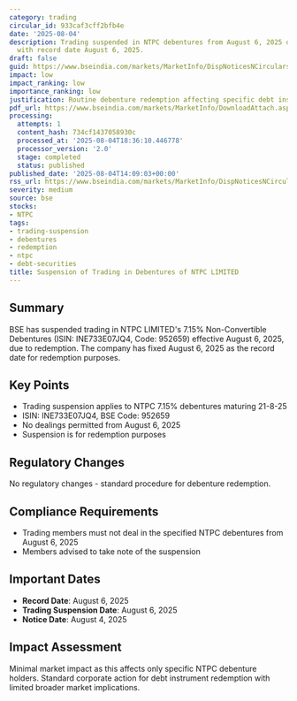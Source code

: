 ```yaml
---
category: trading
circular_id: 933caf3cff2bfb4e
date: '2025-08-04'
description: Trading suspended in NTPC debentures from August 6, 2025 due to redemption
  with record date August 6, 2025.
draft: false
guid: https://www.bseindia.com/markets/MarketInfo/DispNoticesNCirculars.aspx?Noticeid={058797EB-173E-4A85-A4A9-4A14AA3B033F}&noticeno=20250804-50&dt=08/04/2025&icount=50&totcount=60&flag=0
impact: low
impact_ranking: low
importance_ranking: low
justification: Routine debenture redemption affecting specific debt instrument only
pdf_url: https://www.bseindia.com/markets/MarketInfo/DownloadAttach.aspx?id=20250804-50&attachedId=
processing:
  attempts: 1
  content_hash: 734cf1437058930c
  processed_at: '2025-08-04T18:36:10.446778'
  processor_version: '2.0'
  stage: completed
  status: published
published_date: '2025-08-04T14:09:03+00:00'
rss_url: https://www.bseindia.com/markets/MarketInfo/DispNoticesNCirculars.aspx?Noticeid={058797EB-173E-4A85-A4A9-4A14AA3B033F}&noticeno=20250804-50&dt=08/04/2025&icount=50&totcount=60&flag=0
severity: medium
source: bse
stocks:
- NTPC
tags:
- trading-suspension
- debentures
- redemption
- ntpc
- debt-securities
title: Suspension of Trading in Debentures of NTPC LIMITED
---
```


## Summary

BSE has suspended trading in NTPC LIMITED's 7.15% Non-Convertible Debentures (ISIN: INE733E07JQ4, Code: 952659) effective August 6, 2025, due to redemption. The company has fixed August 6, 2025 as the record date for redemption purposes.

## Key Points

- Trading suspension applies to NTPC 7.15% debentures maturing 21-8-25
- ISIN: INE733E07JQ4, BSE Code: 952659
- No dealings permitted from August 6, 2025
- Suspension is for redemption purposes

## Regulatory Changes

No regulatory changes - standard procedure for debenture redemption.

## Compliance Requirements

- Trading members must not deal in the specified NTPC debentures from August 6, 2025
- Members advised to take note of the suspension

## Important Dates

- **Record Date**: August 6, 2025
- **Trading Suspension Date**: August 6, 2025
- **Notice Date**: August 4, 2025

## Impact Assessment

Minimal market impact as this affects only specific NTPC debenture holders. Standard corporate action for debt instrument redemption with limited broader market implications.
